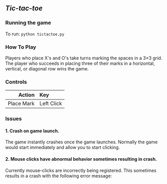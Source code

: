 ## *Tic-tac-toe*
### **Running the game**
To run: `python tictactoe.py`

### **How To Play**
Players who place X's and O's take turns marking the spaces in a 3×3 grid. The player who succeeds in placing three of their marks in a horizontal, vertical, or diagonal row wins the game.

### **Controls**
| Action | Key |
|----:|:---|
| Place Mark | Left Click  |

### **Issues**
#### 1. Crash on game launch.
The game instantly crashes once the game launches. Normally the game would start immediately and allow you to start clicking.

#### 2. Mouse clicks have abnormal behavior sometimes resulting in crash.
Currently mouse-clicks are incorrectly being registered. This sometimes results in a crash with the following error message:

